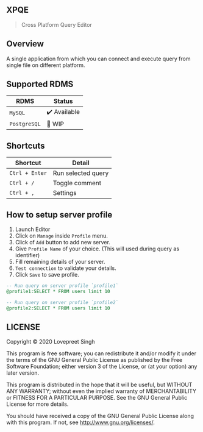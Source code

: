 ## XPQE
> Cross Platform Query Editor

## Overview
A single application from which you can connect and execute query from single file on different platform.

## Supported RDMS
|RDMS|Status|
|---|---|
| `MySQL` | :heavy_check_mark: Available |
| `PostgreSQL` | :runner: WIP |

## Shortcuts
|Shortcut|Detail|
|---|---|
| `Ctrl + Enter` | Run selected query |
| `Ctrl + /` | Toggle comment |
| `Ctrl + ,` | Settings |

## How to setup server profile
1. Launch Editor
1. Click on `Manage` inside `Profile` menu.
1. Click of `Add` button to add new server.
1. Give `Profile Name` of your choice. (This will used during query as identifier)
1. Fill remaining details of your server.
1. `Test connection` to validate your details.
1. Click `Save` to save profile.

```sql
-- Run query on server profile `profile1`
@profile1:SELECT * FROM users limit 10

-- Run query on server profile `profile2`
@profile2:SELECT * FROM users limit 10
```

## LICENSE

  Copyright © 2020 Lovepreet Singh

  This program is free software; you can redistribute it and/or modify it under
  the terms of the GNU General Public License as published by the Free Software
  Foundation; either version 3 of the License, or (at your option) any later
  version.

  This program is distributed in the hope that it will be useful, but WITHOUT
  ANY WARRANTY; without even the implied warranty of MERCHANTABILITY or FITNESS
  FOR A PARTICULAR PURPOSE.  See the GNU General Public License for more details.

  You should have received a copy of the GNU General Public License along with
  this program. If not, see <http://www.gnu.org/licenses/>.
